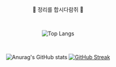 <div align="center">

  👾 정리를 합시다람쥐 👻
  
<br>

![Top Langs](https://github-readme-stats.vercel.app/api/top-langs/?username=yunji1201&layout=compact&theme=tokyonight)

<br>

![Anurag's GitHub stats](https://github-readme-stats.vercel.app/api?username=yunji1201&show_icons=true&theme=radical)
[![GitHub Streak](https://streak-stats.demolab.com?user=yunji1201&theme=nightowl&date_format=%5BY.%5Dn.j&card_width=500&hide_total_contributions=true)](https://git.io/streak-stats)
<br>

</div>
